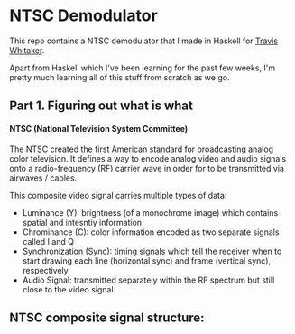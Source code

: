 # NTSC Demodulator

This repo contains a NTSC demodulator that I made in Haskell for [Travis Whitaker](https://x.com/TravisMWhitaker/status/1873204170070868225).

Apart from Haskell which I've been learning for the past few weeks, I'm pretty much learning all of this stuff from scratch as we go.

## Part 1. Figuring out what is what

#### NTSC (National Television System Committee)
The NTSC created the first American standard for broadcasting analog color television. It defines a way to encode analog video and audio signals onto a radio-frequency (RF) carrier wave in order for to be transmitted via airwaves / cables.

This composite video signal carries multiple types of data:
- Luminance (Y): brightness (of a monochrome image) which contains spatial and intesntiy information
- Chrominance (C): color information encoded as two separate signals called I and Q
- Synchronization (Sync): timing signals which tell the receiver when to start drawing each line (horizontal sync) and frame (vertical sync), respectively
- Audio Signal: transmitted separately within the RF spectrum but still close to the video signal

NTSC composite signal structure:
- 
